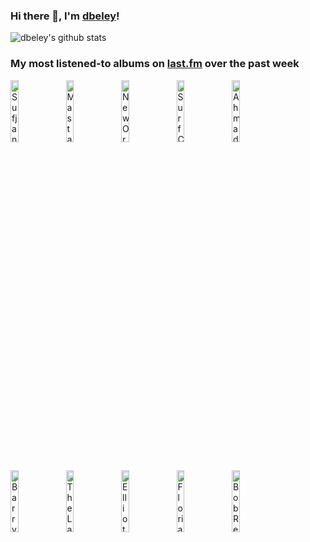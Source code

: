 ### Hi there 👋, I'm [dbeley](https://dbeley.ovh/en)!

![dbeley's github stats](https://github-readme-stats.vercel.app/api?username=dbeley)

### My most listened-to albums on [last.fm](https://www.last.fm/user/d_beley) over the past week

[<img src='https://lastfm.freetls.fastly.net/i/u/300x300/4884fbb2a3714e42cef5a1782e10c26e.png' width='16%' alt='Sufjan Stevens - Illinois'>](https://www.last.fm/music/sufjan%2bstevens/illinois)&nbsp;
[<img src='https://lastfm.freetls.fastly.net/i/u/300x300/5a791bbb31d92b2932b75e171df12364.jpg' width='16%' alt='Masta Ace - A Long Hot Summer'>](https://www.last.fm/music/masta%2bace/a%2blong%2bhot%2bsummer)&nbsp;
[<img src='https://lastfm.freetls.fastly.net/i/u/300x300/503c5d0e7e96708e9c99f17e797bf65f.jpg' width='16%' alt='New Order - Power, Corruption & Lies'>](https://www.last.fm/music/new%2border/power%252c%2bcorruption%2b%2526%2blies)&nbsp;
[<img src='https://lastfm.freetls.fastly.net/i/u/300x300/22b0e9b250ae50b46645ea292786b647.jpg' width='16%' alt='Surf Curse - BUDS'>](https://www.last.fm/music/surf%2bcurse/buds)&nbsp;
[<img src='https://lastfm.freetls.fastly.net/i/u/300x300/28bbf7dd157e437ac37bce1b8bc8dea9.jpg' width='16%' alt='Ahmad Jamal - The Legendary Okeh & Epic Recordings'>](https://www.last.fm/music/ahmad%2bjamal/the%2blegendary%2bokeh%2b%2526%2bepic%2brecordings)&nbsp;
<br>
[<img src='https://lastfm.freetls.fastly.net/i/u/300x300/332d02af2e01e214081dc56d78b0c382.jpg' width='16%' alt='Barry Harris - Preminado'>](https://www.last.fm/music/barry%2bharris/preminado)&nbsp;
[<img src='https://lastfm.freetls.fastly.net/i/u/300x300/db22643aa0f254cc5a6b4224a7952a9b.jpg' width='16%' alt='The Last Dinner Party - From The Pyre'>](https://www.last.fm/music/the%2blast%2bdinner%2bparty/from%2bthe%2bpyre)&nbsp;
[<img src='https://lastfm.freetls.fastly.net/i/u/300x300/57b122e05ded2a780008d15d6fff45a6.png' width='16%' alt='Elliott Smith - Elliott Smith'>](https://www.last.fm/music/elliott%2bsmith/elliott%2bsmith)&nbsp;
[<img src='https://lastfm.freetls.fastly.net/i/u/300x300/880e7d2551f6e777983081cb5c582108.jpg' width='16%' alt='Florian Pellissier Quintet - Cap de bonne espérance'>](https://www.last.fm/music/florian%2bpellissier%2bquintet/cap%2bde%2bbonne%2besp%25c3%25a9rance)&nbsp;
[<img src='https://lastfm.freetls.fastly.net/i/u/300x300/e02ae5b95c00077b7c79db96fe756450.jpg' width='16%' alt='Bob Reynolds - Guitar Band'>](https://www.last.fm/music/bob%2breynolds/guitar%2bband)&nbsp;
<br>

